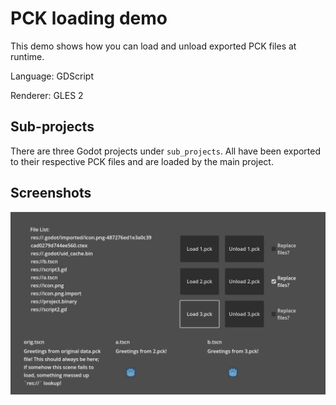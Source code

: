 # PCK loading demo

This demo shows how you can load and unload exported PCK files at runtime.

Language: GDScript

Renderer: GLES 2

## Sub-projects

There are three Godot projects under `sub_projects`. All have been exported to their respective PCK files and are loaded by the main project.

## Screenshots

![Screenshot](screenshots/screenshot.png)
